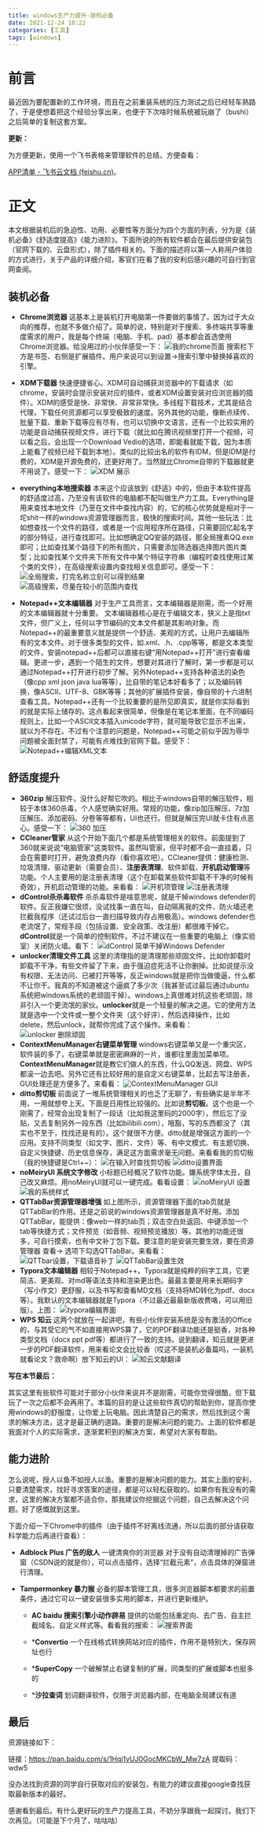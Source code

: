 ```yaml
---
title: windows生产力提升-装机必备
date: 2021-12-24 18:22
categories: [工具]
tags: [windows]
---
```


# 前言

最近因为要配置新的工作环境，而且在之前重装系统的压力测试之后已经轻车熟路了，于是便想着把这个经验分享出来，也便于下次啥时候系统被玩崩了（bushi）之后简单的复制这套方案。

**更新：**

为方便更新，使用一个飞书表格来管理软件的总结，方便查看：

[‌‍‬⁠⁡⁢⁣⁤﻿APP清单 - 飞书云文档 (feishu.cn)](https://ttztmgzlpl.feishu.cn/sheets/shtcnjAYVmgGTEXnH3A8JJRRkUd?table=tblnKE7dvwUFsCEk&view=vewed6oKF2)。

# 正文

本文根据装机后的急迫性、功用、必要性等方面分为四个方面的列表，分为是《装机必备》《舒适度提高》《能力进阶》。下面所说的所有软件都会在最后提供安装包（官网下载的、云盘形式），除了插件相关的。下面的描述将以第一人称用户体验的方式进行，关于产品的详细介绍，客官们在看了我的安利后感兴趣的可自行到官网查阅。

## 装机必备

- **Chrome浏览器** 这基本上是装机打开电脑第一件要做的事情了。因为过于大众向的推荐，也就不多做介绍了。简单的说，特别是对于搜索、多终端共享等重度需求的用户，我是每个终端（电脑、手机、pad）基本都会首选使用Chrome浏览器。给没用过的小伙伴感受一下：
![我的chrome页面](https://img-blog.csdnimg.cn/ded3a9abf8ab4c3d90c780deeee98615.png?x-oss-process=image/watermark,type_d3F5LXplbmhlaQ,shadow_50,text_Q1NETiBAQWxlemFu,size_20,color_FFFFFF,t_70,g_se,x_16)
    搜索栏下方是书签、右侧是扩展插件。用户来说可以到设置->搜索引擎中替换掉喜欢的引擎。

- **XDM下载器** 快速便捷省心。XDM可自动捕获浏览器中的下载请求（如chrome，安装时会提示安装对应的插件，或者XDM设置安装对应浏览器的插件）。XDM的感受是快、非常快、非常非常快。多线程下载技术，尤其是结合代理，下载任何资源都可以享受极致的速度。另外其他的功能，像断点续传、批量下载、重新下载等应有尽有，也可以切换中文语言，还有一个比较实用的功能是自动捕获视频文件，进行下载（就比如在腾讯视频里打开一个视频，可以看之后，会出现一个Download Vedio的选项，即能看就能下载，因为本质上能看了视频已经下载到本地）。类似的比较出名的软件有IDM，但是IDM是付费的，XDM是开源免费的，还更好用了。当然就比Chrome自带的下载器就更不用说了。感受一下：
![XDM 展示](https://img-blog.csdnimg.cn/154e2b7da1a041f9a4d148be8b251e16.png?x-oss-process=image/watermark,type_d3F5LXplbmhlaQ,shadow_50,text_Q1NETiBAQWxlemFu,size_20,color_FFFFFF,t_70,g_se,x_16)
- **everything本地搜索器** 本来这个应该放到《舒适》中的，但由于本软件提高的舒适度过高，乃至没有该软件的电脑都不配叫做生产力工具。Everything是用来查找本地文件（乃至在文件中查找内容）的，它的核心优势就是相对于一坨shit一样的windows资源管理器而言，极快的搜索时间。其他一些玩法：比如想查找一个文件的路径，或者是一个应用程序所在路径，只需要回忆起名字的部分特征，进行查找即可。比如想确定QQ安装的路径，那全局搜素QQ.exe即可；比如查找某个路径下的所有图片，只需要添加筛选器选择图片图片类型；比如查找某个文件夹下所有文件中某个特征字符串（编程时查找使用过某个类的文件），在高级搜索设置内查找相关信息即可。感受一下：
![全局搜索，打完名称立刻可以得到结果](https://img-blog.csdnimg.cn/671305d4861f4448b73d966eac754ac7.png?x-oss-process=image/watermark,type_d3F5LXplbmhlaQ,shadow_50,text_Q1NETiBAQWxlemFu,size_20,color_FFFFFF,t_70,g_se,x_16)
![高级搜索，尽量在较小的范围内查找](https://img-blog.csdnimg.cn/8140196db9da4dd1a66cb9a870e521d4.png?x-oss-process=image/watermark,type_d3F5LXplbmhlaQ,shadow_50,text_Q1NETiBAQWxlemFu,size_20,color_FFFFFF,t_70,g_se,x_16)
- **Notepad++文本编辑器** 对于生产工具而言，文本编辑器是刚需，而一个好用的文本编辑器就十分重要。 文本编辑器核心是在于编辑文本，狭义上是指txt文件，但广义上，任何以字节编码的文本文件都是其影响对象。而Notepad++的最重要意义就是提供一个舒适、美观的方式，让用户去编辑所有的文本文件。对于很多类型的文件，如.xml、.h、.cpp等等，都是文本类型的文件，安装notepad++后都可以直接右键“用Notepad++打开”进行查看编辑。更进一步，遇到一个陌生的文件，想要对其进行了解时，第一步都是可以通过Notepad++打开进行初步了解。另外Notepad++支持各种语法的染色（像cpp xml json java lua等等），比自带的笔记本好看多了；以及编码转换，像ASCII、UTF-8、GBK等等；其他的扩展插件安装，像自带的十六进制查看工具。Notepad++还有一个比较重要的是所见即真实，就是你实际看到的就是实际上储存的。这点看起来很简单，但像是在笔记本里面，在不同编码规则上，比如一个ASCII文本插入unicode字符，就可能导致它显示不出来，就以为不存在。不过有个注意的问题是，Notepad++可能之前似乎因为辱华问题被全面封禁了，可能有点难找到官网下载。感受下：
![Notepad++编辑XML文本](https://img-blog.csdnimg.cn/769370a99ee54857927a660556aafc26.png?x-oss-process=image/watermark,type_d3F5LXplbmhlaQ,shadow_50,text_Q1NETiBAQWxlemFu,size_20,color_FFFFFF,t_70,g_se,x_16)

## 舒适度提升

- **360zip** 解压软件，没什么好帮它吹的。相比于windows自带的解压软件，相较于本体360杀毒，个人感觉确实好用。常规的功能，像zip加压解压、7z加压解压、添加密码、分卷等等都有，UI也还行。但就是解压完UI就卡住有点恶心。感受一下：
![360 加压](https://img-blog.csdnimg.cn/ba6d3c24e71441f285ffdacabbb06ec1.png?x-oss-process=image/watermark,type_d3F5LXplbmhlaQ,shadow_50,text_Q1NETiBAQWxlemFu,size_17,color_FFFFFF,t_70,g_se,x_16)
- **CCleaner管家** 从这个开始下面几个都是系统管理相关的软件。前面提到了360就来说说“电脑管家”这类软件。虽然叫管家，但平时都不会一直挂着，只会在需要时打开，避免浪费内存（看你喜欢吧）。CCleaner提供：健康检测、垃圾清理、驱动更新（需要会员）、**注册表清理**、软件卸载、**开机启动管理**等功能。个人主要用的是注册表清理（这个在卸载某些软件卸载不干净的时候有奇效），开机启动管理的功能。来看看：
![开机项管理](https://img-blog.csdnimg.cn/05df2933835e4b8f888bb6301443c00f.png?x-oss-process=image/watermark,type_d3F5LXplbmhlaQ,shadow_50,text_Q1NETiBAQWxlemFu,size_20,color_FFFFFF,t_70,g_se,x_16)
![注册表清理](https://img-blog.csdnimg.cn/96e31c28ca2946038bbad54fc196f20a.png?x-oss-process=image/watermark,type_d3F5LXplbmhlaQ,shadow_50,text_Q1NETiBAQWxlemFu,size_20,color_FFFFFF,t_70,g_se,x_16)
- **dControl杀杀毒软件** 杀杀毒软件是啥意思呢，就是干掉windows defender的软件。反正我嫌它很烦，没试找事一直在叫，自动隔离我的文件、防火墙还老拦截我程序（还试过后台一直扫描导致内存占用极高）。windows defender也老流氓了，常规手段（包括设置、安全政策、改注册）都很难干掉它。**dControl**就是一个简单的控制软件。不过不建议在一些重要的电脑上（像实验室）关闭防火墙。看下：
![dControl 简单干掉Windows Defender](https://img-blog.csdnimg.cn/bb555d85f88a4c13a0e8d86536c9aee4.png)
- **unlocker清理文件工具** 这里的清理指的是清理那些顽固文件，比如你卸载时卸载不干净，有些文件留了下来，由于强迫症死活不让你删掉。比如说提示没有权限、无法访问、已被打开等等，反正windows就是把你当做傻逼，什么都不让你干。我真的不知道被这个逼疯了多少次（我甚至试过最后通过ubuntu系统把windows系统的老顽固干掉）。windows上真很难对抗这些老顽固，除非引入一个更流氓的家伙。**unlocker**就是一个轻量的解决之道。它的使用方法就是选中一个文件或一整个文件夹（这个好评），然后选择操作，比如delete，然后unlock，就帮你完成了这个操作。来看看：
![unlocker 删除顽固](https://img-blog.csdnimg.cn/8d5178d7691d43e9b62bc50e63f40692.png?x-oss-process=image/watermark,type_d3F5LXplbmhlaQ,shadow_50,text_Q1NETiBAQWxlemFu,size_20,color_FFFFFF,t_70,g_se,x_16)
- **ContextMenuManager右键菜单管理** windows右键菜单又是一个重灾区，软件装的多了，右键菜单就是密密麻麻的一片，谁都往里面加菜单项。**ContextMenuManager**就是教它们做人的东西，什么QQ发送、网盘、WPS都滚一边去吧。另外它还有比较好用的是自定义右键菜单，比起去写注册表，GUI处理还是方便多了。来看看：
![ContextMenuManager GUI](https://img-blog.csdnimg.cn/b16e60fe34774119b219f1f2feb131d2.png?x-oss-process=image/watermark,type_d3F5LXplbmhlaQ,shadow_50,text_Q1NETiBAQWxlemFu,size_20,color_FFFFFF,t_70,g_se,x_16)
- **ditto剪切板** 前面说了一堆系统管理相关的也乏了无聊了，有些确实是半年不用，一用就想夸上天。下面是日用性比较强的。比如说**剪切板**。这个也是一个刚需了，经常会出现复制了一段话（比如我这里码的2000字），然后忘了没贴，又去复制另外一段东西（比如bilibili.com），哦豁，写的东西都没了（其实也不至于，找找还是有的）。这个就很不方便。ditto就是增强这方面的一个应用。支持不同类型（如文字、图片、文件）等、有中文模式、有主题切换、自定义快捷键、历史信息保存，满足这方面需求毫无问题。来看看我的剪切板（我的快捷键是Ctrl+~）：
![在输入时查找剪切板](https://img-blog.csdnimg.cn/399bfd3f328a46bd8df129e0876bb749.png?x-oss-process=image/watermark,type_d3F5LXplbmhlaQ,shadow_50,text_Q1NETiBAQWxlemFu,size_19,color_FFFFFF,t_70,g_se,x_16)
![ditto设置界面](https://img-blog.csdnimg.cn/ed712635283f492c8578f252178d30e8.png?x-oss-process=image/watermark,type_d3F5LXplbmhlaQ,shadow_50,text_Q1NETiBAQWxlemFu,size_20,color_FFFFFF,t_70,g_se,x_16)
- **noMeiryUI 系统文字修改** 小标题已经概况了软件功能。嫌系统字体太丑，自己改又麻烦。用noMeiryUI就可以一键完成。看看设置：
![noMeiryUI 设置](https://img-blog.csdnimg.cn/8d4b4fdcbf0e40cc8e59c8c69014d3d0.png?x-oss-process=image/watermark,type_d3F5LXplbmhlaQ,shadow_50,text_Q1NETiBAQWxlemFu,size_20,color_FFFFFF,t_70,g_se,x_16)
![我的系统样式](https://img-blog.csdnimg.cn/69e877868d1c4d30a229453f1b3e4254.png?x-oss-process=image/watermark,type_d3F5LXplbmhlaQ,shadow_50,text_Q1NETiBAQWxlemFu,size_20,color_FFFFFF,t_70,g_se,x_16)
- **QTTabBar资源管理器增强** 如上图所示，资源管理器下面的tab页就是QTTabBar的作用。还是之前说的windows资源管理器是真不好用。添加QTTabBar，能提供：像web一样的tab页；双击空白处返回、中键添加一个tab等快捷方式；文件预览（如音频、视频预览播放）等。其他的功能还很多，可自行摸索，也有中文补丁包下载。要注意的是安装完要生效，要在资源管理器 查看-> 选项下勾选QTTabBar。来看看：
![QTTbar设置，下载语音补丁](https://img-blog.csdnimg.cn/01a921fd7d0d406ab5a3d5390355d35f.png?x-oss-process=image/watermark,type_d3F5LXplbmhlaQ,shadow_50,text_Q1NETiBAQWxlemFu,size_20,color_FFFFFF,t_70,g_se,x_16)
![QTTabBar设置生效](https://img-blog.csdnimg.cn/2938b6aec297412aa19700d02b62401b.png?x-oss-process=image/watermark,type_d3F5LXplbmhlaQ,shadow_50,text_Q1NETiBAQWxlemFu,size_20,color_FFFFFF,t_70,g_se,x_16)
- **Typora文本编辑器** 相较于Notepad++，Typora就是纯粹的码字工具，它更简洁、更美观、对md等语法支持和渲染更出色。最最主要是用来长期码字（写小作文）更舒服，以及书写和查看MD文档（支持将MD转化为pdf、docx等）。我默认的文本编辑器就是Typora（不过最近最最新版收费咯，可以用旧版）。上图：
![typora编辑界面](https://img-blog.csdnimg.cn/c8a5c5b5fe594eaabfa4893d34d98be0.png?x-oss-process=image/watermark,type_d3F5LXplbmhlaQ,shadow_50,text_Q1NETiBAQWxlemFu,size_20,color_FFFFFF,t_70,g_se,x_16)
- **WPS 知云** 这两个就放在一起讲吧，有些小伙伴安装系统是没有激活的Office的，与其受它的气不如直接用WPS算了，它的PDF翻译功能还是挺香，对各种类型文档（docx ppt pdf等）都进行了一致的支持。说到翻译，知云就是更进一步的PDF翻译软件，用来看论文会比较香（哎这不是装机必备篇吗，一装机就看论文？救命啊）放下知云的UI：
![知云文献翻译](https://img-blog.csdnimg.cn/8db76923bfef409391b5efee484ebc47.png?x-oss-process=image/watermark,type_d3F5LXplbmhlaQ,shadow_50,text_Q1NETiBAQWxlemFu,size_20,color_FFFFFF,t_70,g_se,x_16)

**写在本节最后：**

其实这里有些软件可能对于部分小伙伴来说并不是刚需，可能你觉得很酷，但下载玩了一次之后都不会再用了。本篇的目的是让这些软件真切的帮助到你，提高你使用windows的舒服度，让你爱上玩电脑。因此清楚自己的需求，然后找到这个需求的解决方法，这才是最正确的道路。重要的是解决问题的能力。上面的软件都是我面对个人的实际需求，逐渐累积到的解决方案，希望对大家有帮助。

## 能力进阶

怎么说呢，授人以鱼不如授人以渔。重要的是解决问题的能力。其实上面的安利，只要清楚需求，找好寻求答案的途径，都是可以轻松获取的。如果你有我没有的需求，这里的解决方案都不适合你，那我建议你挖掘这个问题，自己去解决这个问题。好了感慨就到这里。

下面介绍一下Chrome中的插件（由于插件不好离线流通，所以后面的部分请获取科学能力后再进行查看）：

- **Adblock Plus 广告的敌人** 一键清爽你的浏览器 对于没有自动清理掉的广告弹窗（CSDN说的就是你），可以点击插件，选择“拦截元素”，点击具体的弹窗进行清理。

- **Tampermonkey 暴力猴** 必备的脚本管理工具，很多浏览器脚本都要求的前置条件，通过它可以一键安装很多实用的脚本，并进行更新维护。

  - **AC baidu 搜索引擎小动作辟易** 提供的功能包括重定向、去广告、自主拦截域名、自定义样式等。看看我的搜索：
  ![搜索界面](https://img-blog.csdnimg.cn/635b20ad7145433fa7d9b4860bbe1f5b.png?x-oss-process=image/watermark,type_d3F5LXplbmhlaQ,shadow_50,text_Q1NETiBAQWxlemFu,size_20,color_FFFFFF,t_70,g_se,x_16)
  - ***Convertio** 一个在线格式转换网站对应的插件，作用不是特别大，保存网址也行

  - ***SuperCopy** 一个破解禁止右键复制的扩展，同类型的扩展或脚本也挺多的

  - ***沙拉查词** 划词翻译软件，仅限于浏览器内部，在电脑全局建议有道

## 最后

资源链接如下：

链接：<https://pan.baidu.com/s/1Hqj1vUJ0GocMKCbW_Mw7zA> 提取码：wdw5

没办法找到资源的同学自行获取对应的安装包，有能力的建议直接google查找获取最新版本的最好。

感谢看到最后。有什么更好玩的生产力提高工具，不妨分享跟我一起探讨。我们下次再见。（可能是下个月了，咕咕咕）
